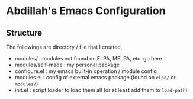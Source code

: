 Abdillah's Emacs Configuration
===========================

Structure
--------
The followings are directory / file that I created,
+ modules/ : modules not found on ELPA, MELPA, etc. go here
+ modules/self-made : my personal package
+ configure.el : my emacs built-in operation / module config
+ modules.el : config of external emacs package (found on `elpa/` or `modules/`)
+ init.el : script loader to load them all (or at least add them to `load-path`)


